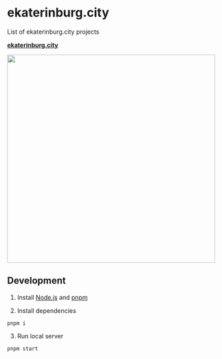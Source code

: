 # ekaterinburg.city

List of ekaterinburg.city projects

**[ekaterinburg.city](https://ekaterinburg.city)** 

<img src="https://github.com/ekaterinburgdev/ekaterinburg.city/assets/22644149/6ab71c81-6138-45a8-a180-2887b16ab5f3" width="484" alt="">

## Development

1. Install [Node.js](https://nodejs.org/en/download/) and [pnpm](https://www.npmjs.com/package/pnpm#user-content-installation)

2. Install dependencies
```
pnpm i
```

3. Run local server
```
pnpm start
```
